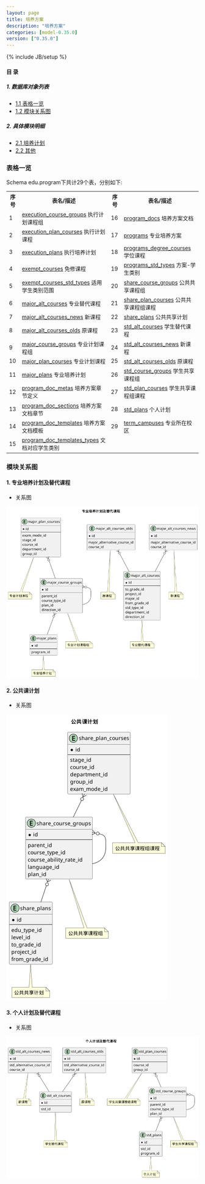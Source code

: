 ```yaml
---
layout: page
title: 培养方案 
description: "培养方案"
categories: [model-0.35.0]
version: ["0.35.0"]
---
```

{% include JB/setup %}

#### 目 录

##### 1. 数据库对象列表
  * [1.1 表格一览](index.html#表格一览)
  * [1.2 模块关系图](index.html#模块关系图)

##### 2. 具体模块明细
* [2.1 培养计划](/model/edu/program/plan.html)
* [2.2 其他](/model/edu/program/misc.html)

### 表格一览
Schema edu.program下共计29个表，分别如下:

<table class="table table-bordered table-striped table-condensed">
  <tr>
    <th class="info_header text-center">序号</th>
    <th class="info_header">表名/描述</th>
    <th class="info_header text-center">序号</th>
    <th class="info_header">表名/描述</th>
  </tr>
  <tr>
    <td>1</td>
    <td><a href="/model/edu/program/misc.html#表格-execution_course_groups-执行计划课程组">execution_course_groups</a> 执行计划课程组</td>
    <td>16</td>
    <td><a href="/model/edu/program/misc.html#表格-program_docs-培养方案文档">program_docs</a> 培养方案文档</td>
  </tr>
  <tr>
    <td>2</td>
    <td><a href="/model/edu/program/misc.html#表格-execution_plan_courses-执行计划课程">execution_plan_courses</a> 执行计划课程</td>
    <td>17</td>
    <td><a href="/model/edu/program/misc.html#表格-programs-专业培养方案">programs</a> 专业培养方案</td>
  </tr>
  <tr>
    <td>3</td>
    <td><a href="/model/edu/program/misc.html#表格-execution_plans-执行培养计划">execution_plans</a> 执行培养计划</td>
    <td>18</td>
    <td><a href="/model/edu/program/misc.html#表格-programs_degree_courses-学位课程">programs_degree_courses</a> 学位课程</td>
  </tr>
  <tr>
    <td>4</td>
    <td><a href="/model/edu/program/misc.html#表格-exempt_courses-免修课程">exempt_courses</a> 免修课程</td>
    <td>19</td>
    <td><a href="/model/edu/program/misc.html#表格-programs_std_types-方案-学生类别">programs_std_types</a> 方案-学生类别</td>
  </tr>
  <tr>
    <td>5</td>
    <td><a href="/model/edu/program/misc.html#表格-exempt_courses_std_types-适用学生类别范围">exempt_courses_std_types</a> 适用学生类别范围</td>
    <td>20</td>
    <td><a href="/model/edu/program/plan.html#表格-share_course_groups-公共共享课程组">share_course_groups</a> 公共共享课程组</td>
  </tr>
  <tr>
    <td>6</td>
    <td><a href="/model/edu/program/plan.html#表格-major_alt_courses-专业替代课程">major_alt_courses</a> 专业替代课程</td>
    <td>21</td>
    <td><a href="/model/edu/program/plan.html#表格-share_plan_courses-公共共享课程组课程">share_plan_courses</a> 公共共享课程组课程</td>
  </tr>
  <tr>
    <td>7</td>
    <td><a href="/model/edu/program/plan.html#表格-major_alt_courses_news-新课程">major_alt_courses_news</a> 新课程</td>
    <td>22</td>
    <td><a href="/model/edu/program/plan.html#表格-share_plans-公共共享计划">share_plans</a> 公共共享计划</td>
  </tr>
  <tr>
    <td>8</td>
    <td><a href="/model/edu/program/plan.html#表格-major_alt_courses_olds-原课程">major_alt_courses_olds</a> 原课程</td>
    <td>23</td>
    <td><a href="/model/edu/program/plan.html#表格-std_alt_courses-学生替代课程">std_alt_courses</a> 学生替代课程</td>
  </tr>
  <tr>
    <td>9</td>
    <td><a href="/model/edu/program/plan.html#表格-major_course_groups-专业计划课程组">major_course_groups</a> 专业计划课程组</td>
    <td>24</td>
    <td><a href="/model/edu/program/plan.html#表格-std_alt_courses_news-新课程">std_alt_courses_news</a> 新课程</td>
  </tr>
  <tr>
    <td>10</td>
    <td><a href="/model/edu/program/plan.html#表格-major_plan_courses-专业计划课程">major_plan_courses</a> 专业计划课程</td>
    <td>25</td>
    <td><a href="/model/edu/program/plan.html#表格-std_alt_courses_olds-原课程">std_alt_courses_olds</a> 原课程</td>
  </tr>
  <tr>
    <td>11</td>
    <td><a href="/model/edu/program/plan.html#表格-major_plans-专业培养计划">major_plans</a> 专业培养计划</td>
    <td>26</td>
    <td><a href="/model/edu/program/plan.html#表格-std_course_groups-学生共享课程组">std_course_groups</a> 学生共享课程组</td>
  </tr>
  <tr>
    <td>12</td>
    <td><a href="/model/edu/program/misc.html#表格-program_doc_metas-培养方案章节定义">program_doc_metas</a> 培养方案章节定义</td>
    <td>27</td>
    <td><a href="/model/edu/program/plan.html#表格-std_plan_courses-学生共享课程组课程">std_plan_courses</a> 学生共享课程组课程</td>
  </tr>
  <tr>
    <td>13</td>
    <td><a href="/model/edu/program/misc.html#表格-program_doc_sections-培养方案文档章节">program_doc_sections</a> 培养方案文档章节</td>
    <td>28</td>
    <td><a href="/model/edu/program/plan.html#表格-std_plans-个人计划">std_plans</a> 个人计划</td>
  </tr>
  <tr>
    <td>14</td>
    <td><a href="/model/edu/program/misc.html#表格-program_doc_templates-培养方案文档模板">program_doc_templates</a> 培养方案文档模板</td>
    <td>29</td>
    <td><a href="/model/edu/program/misc.html#表格-term_campuses-专业所在校区">term_campuses</a> 专业所在校区</td>
  </tr>
  <tr>
    <td>15</td>
    <td><a href="/model/edu/program/misc.html#表格-program_doc_templates_types-文档对应学生类别">program_doc_templates_types</a> 文档对应学生类别</td>
    <td></td>
    <td></td>
  </tr>
</table>

### 模块关系图


#### 1. 专业培养计划及替代课程
  * 关系图

![专业培养计划及替代课程](images/major.png)


#### 2. 公共课计划
  * 关系图

![公共课计划](images/share.png)


#### 3. 个人计划及替代课程
  * 关系图

![个人计划及替代课程](images/std_plan.png)


